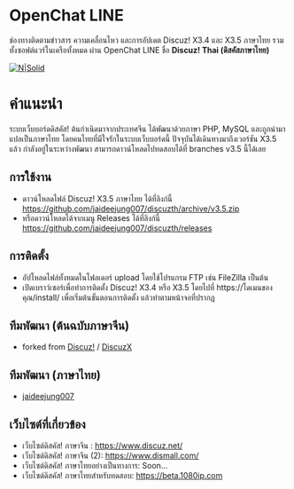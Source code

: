 # OpenChat LINE #
ช่องทางติดตามข่าวสาร ความเคลื่อนไหว
และการอัปเดต Discuz! X3.4 และ X3.5 ภาษาไทย รวมทั้งซอฟต์แวร์ในเครือทั้งหมด
ผ่าน OpenChat LINE ชื่อ **Discuz! Thai (ดิสคัสภาษาไทย)**

[![N|Solid](https://i.imgur.com/g5gmtacm.jpg)](https://line.me/ti/g2/aQG_0-x6WcphQ4ChUDul9Q)

# คำแนะนำ #
ระบบเว็บบอร์ดดิสคัส! ต้นกำเนิดมาจากประเทศจีน ได้พัฒนาด้วยภาษา PHP, MySQL และถูกนำมาแปลเป็นภาษาไทย โดยคนไทยที่มีใจรักในระบบเว็บบอร์ดนี้ ปัจจุบันได้เดินทางมาถึงเวอร์ชัน X3.5 แล้ว กำลังอยู่ในระหว่างพัฒนา สามารถดาวน์โหลดไปทดสอบได้ที่ branches v3.5 นี้ได้เลย

## การใช้งาน
* ดาวน์โหลดไฟล์ Discuz! X3.5 ภาษาไทย ได้ที่ลิงก์นี้ https://github.com/jaideejung007/discuzth/archive/v3.5.zip
* หรือดาวน์โหลดได้จากเมนู Releases ได้ที่ลิงก์นี้ https://github.com/jaideejung007/discuzth/releases

## การติดตั้ง
* อัปโหลดไฟล์ทั้งหมดในโฟลเดอร์ upload โดยใช้โปรแกรม FTP เช่น FileZilla เป็นต้น
* เปิดเบราว์เซอร์เพื่อทำการติดตั้ง Discuz! X3.4 หรือ X3.5 โดยไปที่ https://โดเมนของคุณ/install/ เพื่อเริ่มต้นขั้นตอนการติดตั้ง แล้วทำตามหน้าจอที่ปรากฏ

## ทีมพัฒนา (ต้นฉบับภาษาจีน) 
* forked from [Discuz!](https://gitee.com/ComsenzDiscuz) / [DiscuzX](https://gitee.com/ComsenzDiscuz/DiscuzX) 

## ทีมพัฒนา (ภาษาไทย) 
* [jaideejung007](https://github.com/jaideejung007/)

## เว็บไซต์ที่เกี่ยวข้อง 
* เว็บไซต์ดิสคัส! ภาษาจีน : https://www.discuz.net/
* เว็บไซต์ดิสคัส! ภาษาจีน (2): https://www.dismall.com/
* เว็บไซต์ดิสคัส! ภาษาไทยอย่างเป็นทางการ: Soon...
* เว็บไซต์ดิสคัส! ภาษาไทยสำหรับทดสอบ: https://beta.1080ip.com
